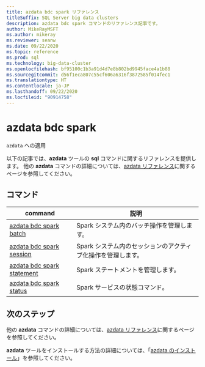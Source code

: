 ```yaml
---
title: azdata bdc spark リファレンス
titleSuffix: SQL Server big data clusters
description: azdata bdc spark コマンドのリファレンス記事です。
author: MikeRayMSFT
ms.author: mikeray
ms.reviewer: seanw
ms.date: 09/22/2020
ms.topic: reference
ms.prod: sql
ms.technology: big-data-cluster
ms.openlocfilehash: bf95100c1b3a91d4d7e8b802bd9945face4a1b88
ms.sourcegitcommit: d56f1eca807c55cf606a6316f3872585f014fec1
ms.translationtype: HT
ms.contentlocale: ja-JP
ms.lasthandoff: 09/22/2020
ms.locfileid: "90914758"
---
```

# <a name="azdata-bdc-spark"></a>azdata bdc spark

`azdata` への適用

以下の記事では、**azdata** ツールの **sql** コマンドに関するリファレンスを提供します。 他の **azdata** コマンドの詳細については、[azdata リファレンス](reference-azdata.md)に関するページを参照してください。

## <a name="commands"></a>コマンド

|command|説明|
| --- | --- |
[azdata bdc spark batch](reference-azdata-bdc-spark-batch.md) | Spark システム内のバッチ操作を管理します。
[azdata bdc spark session](reference-azdata-bdc-spark-session.md) | Spark システム内のセッションのアクティブ化操作を管理します。
[azdata bdc spark statement](reference-azdata-bdc-spark-statement.md) | Spark ステートメントを管理します。
[azdata bdc spark status](reference-azdata-bdc-spark-status.md) | Spark サービスの状態コマンド。

## <a name="next-steps"></a>次のステップ

他の **azdata** コマンドの詳細については、[azdata リファレンス](reference-azdata.md)に関するページを参照してください。 

**azdata** ツールをインストールする方法の詳細については、「[azdata のインストール](..\install\deploy-install-azdata.md)」を参照してください。

